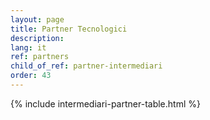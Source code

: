 ```yaml
---
layout: page
title: Partner Tecnologici
description:
lang: it
ref: partners
child_of_ref: partner-intermediari
order: 43
---
```



{% include intermediari-partner-table.html %}
